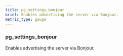 ```yaml
---
title: pg_settings_bonjour
brief: Enables advertising the server via Bonjour.
metric_type: gauge
---
```

### pg_settings_bonjour

Enables advertising the server via Bonjour.